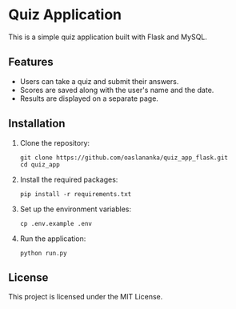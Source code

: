 # Quiz Application

This is a simple quiz application built with Flask and MySQL.


## Features

- Users can take a quiz and submit their answers.
- Scores are saved along with the user's name and the date.
- Results are displayed on a separate page.

## Installation

1. Clone the repository:

    ```
    git clone https://github.com/oaslananka/quiz_app_flask.git
    cd quiz_app
    ```

2. Install the required packages:

    ```
    pip install -r requirements.txt
    ```

3. Set up the environment variables:

    ```
    cp .env.example .env
    ```

4. Run the application:

    ```
    python run.py
    ```

## License

This project is licensed under the MIT License.
